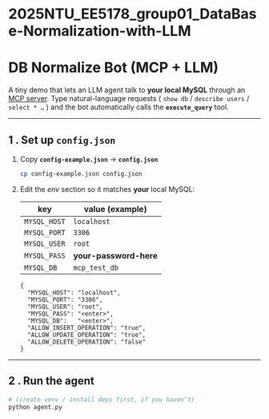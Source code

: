 # 2025NTU_EE5178_group01_DataBase-Normalization-with-LLM

# DB Normalize Bot (MCP + LLM)

A tiny demo that lets an LLM agent talk to **your local MySQL** through an
[MCP server](https://github.com/openai/mcp).
Type natural-language requests ( `show db` / `describe users` / `select * …` )
and the bot automatically calls the **`execute_query`** tool.

---

## 1 . Set up `config.json`

1.  Copy **`config-example.json`** → **`config.json`**

    ```bash
    cp config-example.json config.json
    ```

2.  Edit the *env* section so it matches **your** local MySQL:

    | key            | value (example)       |
    |----------------|-----------------------|
    | `MYSQL_HOST`   | `localhost`           |
    | `MYSQL_PORT`   | `3306`                |
    | `MYSQL_USER`   | `root`                |
    | `MYSQL_PASS`   | **your-password-here**|
    | `MYSQL_DB`     | `mcp_test_db`         |

    ```jsonc
    {
      "MYSQL_HOST": "localhost",
      "MYSQL_PORT": "3306",
      "MYSQL_USER": "root",
      "MYSQL_PASS": "<enter>",
      "MYSQL_DB":   "<enter>",
      "ALLOW_INSERT_OPERATION": "true",
      "ALLOW_UPDATE_OPERATION": "true",
      "ALLOW_DELETE_OPERATION": "false"
    }
    ```

---

## 2 . Run the agent

```bash
# (create venv / install deps first, if you haven’t)
python agent.py

